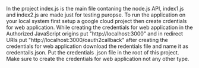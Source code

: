 In the project index.js is the main file contaning the node.js API, index1.js and index2.js are made just for testing puropse. To run the application on your local system first setup a google cloud project then create crdentials for web application. While creating the credentials for web application in the Authorized JavaScript origins put "http://localhost:3000" and in redirect URIs put "http://localhost:3000/oauth2callback" after creating the credentials for web application download the redentials file and name it as credentails.json. Put the credentials .json file in the root of this project. Make sure to create the credentials for web application not any other type.
